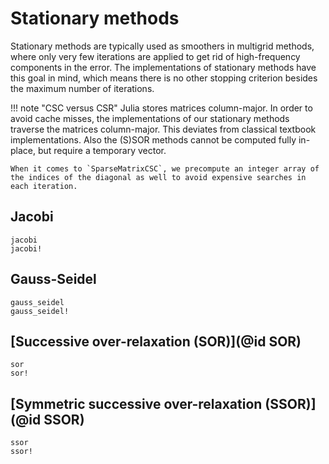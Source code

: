 # Stationary methods

Stationary methods are typically used as smoothers in multigrid methods, where only very few iterations are applied to get rid of high-frequency components in the error. The implementations of stationary methods have this goal in mind, which means there is no other stopping criterion besides the maximum number of iterations.

!!! note "CSC versus CSR"
    Julia stores matrices column-major. In order to avoid cache misses, the implementations of our stationary methods traverse the matrices column-major. This deviates from classical textbook implementations. Also the (S)SOR methods cannot be computed fully in-place, but require a temporary vector.

    When it comes to `SparseMatrixCSC`, we precompute an integer array of the indices of the diagonal as well to avoid expensive searches in each iteration.

## Jacobi

```@docs
jacobi
jacobi!
```

## Gauss-Seidel

```@docs
gauss_seidel
gauss_seidel!
```

## [Successive over-relaxation (SOR)](@id SOR)

```@docs
sor
sor!
```

## [Symmetric successive over-relaxation (SSOR)](@id SSOR)

```@docs
ssor
ssor!
```
